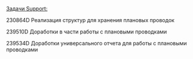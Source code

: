 
<u>Задачи Support:</u>
<p>230864D Реализация структур для хранения плановых проводок</p>
<p>239510D Доработки в части работы с плановыми проводками</p>
<p>239534D Доработки универсального отчета для работы с плановыми проводками</p>